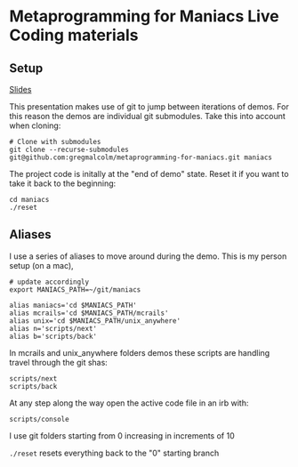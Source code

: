# Metaprogramming for Maniacs Live Coding materials

## Setup

[Slides](https://docs.google.com/presentation/d/1Ugq1LvLssx2dTQRGMWdXxJ0dkz4SuY36hfCVvbN_05Q/edit?usp=sharing)

This presentation makes use of git to jump between iterations of demos. For this reason the demos are individual git submodules. Take this into account when cloning:

```
# Clone with submodules
git clone --recurse-submodules git@github.com:gregmalcolm/metaprogramming-for-maniacs.git maniacs
```

The project code is initally at the "end of demo" state. Reset it if you want to take it back to the beginning:

```
cd maniacs
./reset
```

## Aliases

I use a series of aliases to move around during the demo. This is my person setup (on a mac),

```
# update accordingly
export MANIACS_PATH=~/git/maniacs

alias maniacs='cd $MANIACS_PATH'
alias mcrails='cd $MANIACS_PATH/mcrails'
alias unix='cd $MANIACS_PATH/unix_anywhere'
alias n='scripts/next'
alias b='scripts/back'
```

In mcrails and unix_anywhere folders demos these scripts are handling travel through the git shas:

```
scripts/next
scripts/back
```

At any step along the way open the active code file in an irb with:

```
scripts/console
```

I use git folders starting from 0 increasing in increments of 10

`./reset` resets everything back to the "0" starting branch